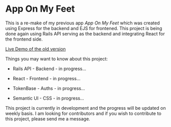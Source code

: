 
# App On My Feet

This is a re-make of my previous app _App On My Feet_ which was created using Express for the backend and EJS for frontened. This project is being done again using Rails API serving as the backend and integrating React for the frontend side.

[Live Demo of the old version](https://peaceful-waters-85500.herokuapp.com/)

Things you may want to know about this project:

* Rails API - Backend  - in progress...

* React - Frontend - in progress...

* TokenBase - Auths - in progress...

* Semantic UI - CSS - in progress...

This project is currently in development and the progress will be updated on weekly basis. I am looking for contributors and if you wish to contribute to this project, please send me a message.